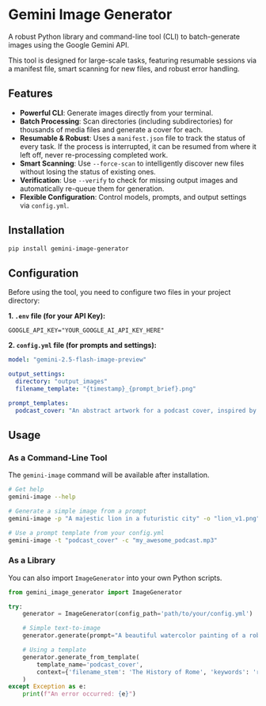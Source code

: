 # Gemini Image Generator

A robust Python library and command-line tool (CLI) to batch-generate images using the Google Gemini API.

This tool is designed for large-scale tasks, featuring resumable sessions via a manifest file, smart scanning for new files, and robust error handling.

## Features

- **Powerful CLI**: Generate images directly from your terminal.
- **Batch Processing**: Scan directories (including subdirectories) for thousands of media files and generate a cover for each.
- **Resumable & Robust**: Uses a `manifest.json` file to track the status of every task. If the process is interrupted, it can be resumed from where it left off, never re-processing completed work.
- **Smart Scanning**: Use `--force-scan` to intelligently discover new files without losing the status of existing ones.
- **Verification**: Use `--verify` to check for missing output images and automatically re-queue them for generation.
- **Flexible Configuration**: Control models, prompts, and output settings via `config.yml`.

## Installation

```bash
pip install gemini-image-generator
```

## Configuration

Before using the tool, you need to configure two files in your project directory:

**1. `.env` file (for your API Key):**
```
GOOGLE_API_KEY="YOUR_GOOGLE_AI_API_KEY_HERE"
```

**2. `config.yml` file (for prompts and settings):**
```yaml
model: "gemini-2.5-flash-image-preview"

output_settings:
  directory: "output_images"
  filename_template: "{timestamp}_{prompt_brief}.png"

prompt_templates:
  podcast_cover: "An abstract artwork for a podcast cover, inspired by the theme '{filename_stem}'. Primary visual elements: {keywords}. Style: minimalist, symbolic, impactful colors. NO text, NO letters, NO writing."
```

## Usage

### As a Command-Line Tool

The `gemini-image` command will be available after installation.

```bash
# Get help
gemini-image --help

# Generate a simple image from a prompt
gemini-image -p "A majestic lion in a futuristic city" -o "lion_v1.png"

# Use a prompt template from your config.yml
gemini-image -t "podcast_cover" -c "my_awesome_podcast.mp3"
```

### As a Library

You can also import `ImageGenerator` into your own Python scripts.

```python
from gemini_image_generator import ImageGenerator

try:
    generator = ImageGenerator(config_path='path/to/your/config.yml')

    # Simple text-to-image
    generator.generate(prompt="A beautiful watercolor painting of a robot cat.")

    # Using a template
    generator.generate_from_template(
        template_name='podcast_cover',
        context={'filename_stem': 'The History of Rome', 'keywords': 'rome, history, podcast'}
    )
except Exception as e:
    print(f"An error occurred: {e}")
```